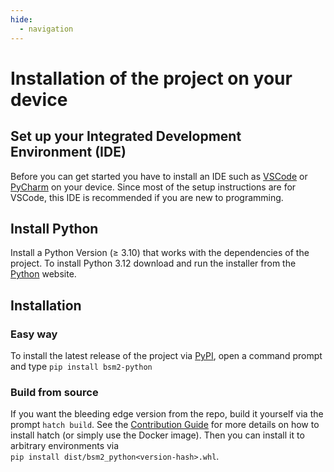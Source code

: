 ```yaml
---
hide:
  - navigation
---
```


# Installation of the project on your device

<h2> Set up your Integrated Development Environment (IDE) </h2>

Before you can get started you have to install an IDE such as [VSCode](https://code.visualstudio.com/) or [PyCharm](https://www.jetbrains.com/de-de/pycharm/) on your device. Since most of the setup instructions are for VSCode, this IDE is recommended if you are new to programming.

<h2> Install Python </h2>

Install a Python Version ($\ge$ 3.10) that works with the dependencies of the project. To install Python 3.12 download and run the installer from the [Python](https://www.python.org/) website.

## Installation

### Easy way

To install the latest release of the project via [PyPI](https://pypi.org/), open a command prompt and type
`pip install bsm2-python`

### Build from source

If you want the bleeding edge version from the repo, build it yourself via the prompt `hatch build`. See the [Contribution Guide](../contribute) for more details on how to install hatch (or simply use the Docker image). Then you can install it to arbitrary environments via <br> `pip install dist/bsm2_python<version-hash>.whl`.
